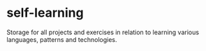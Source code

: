 # self-learning
Storage for all projects and exercises in relation to learning various languages, patterns and technologies.
